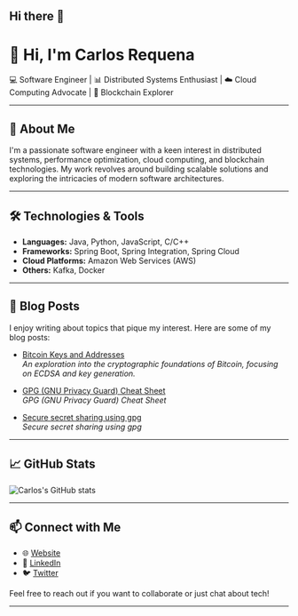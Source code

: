 ## Hi there 👋

# 👋 Hi, I'm Carlos Requena

💻 Software Engineer | 📊 Distributed Systems Enthusiast | ☁️ Cloud Computing Advocate | 🔐 Blockchain Explorer

---

## 🚀 About Me

I'm a passionate software engineer with a keen interest in distributed systems, performance optimization, cloud computing, and blockchain technologies. My work revolves around building scalable solutions and exploring the intricacies of modern software architectures.

---

## 🛠️ Technologies & Tools

- **Languages:** Java, Python, JavaScript, C/C++
- **Frameworks:** Spring Boot, Spring Integration, Spring Cloud
- **Cloud Platforms:** Amazon Web Services (AWS)
- **Others:** Kafka, Docker

---

## 📘 Blog Posts

I enjoy writing about topics that pique my interest. Here are some of my blog posts:

- [Bitcoin Keys and Addresses](https://cjrequena.github.io/2019-12-03/bitcoin-keys-and-addresses)  
  *An exploration into the cryptographic foundations of Bitcoin, focusing on ECDSA and key generation.*

- [GPG (GNU Privacy Guard) Cheat Sheet](https://cjrequena.com/markdowns/docs/cryptography/gpg)    
  *GPG (GNU Privacy Guard) Cheat Sheet*

- [Secure secret sharing using gpg](https://cjrequena.com/markdowns/docs/software-engineering/30-secure-secret-sharing-using-gpg/)    
  *Secure secret sharing using gpg*
 
---

## 📈 GitHub Stats

![Carlos's GitHub stats](https://github-readme-stats.vercel.app/api?username=cjrequena&show_icons=true&theme=radical)

---

## 📫 Connect with Me

- 🌐 [Website](https://cjrequena.github.io/)
- 💼 [LinkedIn](https://www.linkedin.com/in/cjrequena/)
- 🐦 [Twitter](https://twitter.com/cjrequena)

Feel free to reach out if you want to collaborate or just chat about tech!

---





<!--
**cjrequena/cjrequena** is a ✨ _special_ ✨ repository because its `README.md` (this file) appears on your GitHub profile.

Here are some ideas to get you started:

- 🔭 I’m currently working on ...
- 🌱 I’m currently learning ...
- 👯 I’m looking to collaborate on ...
- 🤔 I’m looking for help with ...
- 💬 Ask me about ...
- 📫 How to reach me: ...
- 😄 Pronouns: ...
- ⚡ Fun fact: ...
-->
